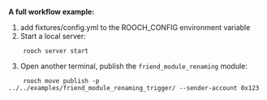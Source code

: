 **A full workflow example:**

1. add fixtures/config.yml to the ROOCH_CONFIG environment variable
2. Start a local server: 
```
    rooch server start
```
3. Open another terminal, publish the `friend_module_renaming` module: 
```
    rooch move publish -p ../../examples/friend_module_renaming_trigger/ --sender-account 0x123
```
